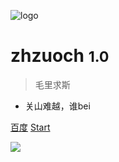 <!-- 封面 -->
![logo](logo.jpg ':size=200x200')

# zhzuoch <small>1.0</small>

> 毛里求斯

- 关山难越，谁bei

[百度](https://www.baidu.com/)
[Start](README)

![](bgImage.jpg)